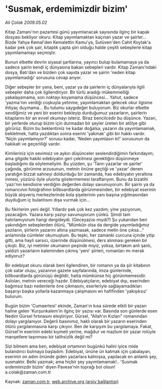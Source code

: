 # 'Susmak,  erdemimizdir bizim'

*Ali Çolak 2009.05.02*

<tr><td class="metin" colspan="2" style="padding-top: 20px; padding-left: 5px; padding-right: 10px;">Kitap Zamanı'nın pazartesi günü yayımlanacak sayısında ilginç bir kapak dosyası bekliyor okuru: Kitap yayımlamaktan kaçınan yazar ve şairler... Bizde Yahya Kemal'den Kemalettin Kamu'ya, Sutüven'den Cahit Koytak'a kadar pek çok şair, kitaplık çapta şiiri olduğu halde çeşitli sebeplerle kitap yayımlamamayı seçmiştir.</td></tr><tr><td class="metin" colspan="2" style="padding-top: 20px; padding-left: 5px; padding-right: 10px;"><p> Bunun elbette devrin siyasal şartlarına, yayıncı bulup bulamamaya ya da sadece şairin kendi iç dünyasına bakan sebepleri vardır. Kitap Zamanı'ndaki dosya, Batı'dan ve bizden çok sayıda yazar ve şairin 'neden kitap yayımlamadığı' sorusuna cevap arıyor. 
<p>Diğer sebepler bir yana, beni, yazar ya da şairlerin iç dünyalarıyla ilgili sebepler daha çok ilgilendiriyor. Bir türlü aradığı mükemmelliği yakalayamama, son noktayı koyamama düşüncesi... Yahut, sadece 'yazma'nın verdiği coşkuyla yetinme, yayımlamaktan gelecek okur ilgisine ihtiyaç duymama... Bu tutumu saygıdeğer buluyorum. Biz okurlar elbette sevdiğimiz ve yeni bir eserini bekleyip durduğumuz yazarların, şairlerin kitaplarını bir an evvel okumayı isteriz. Biraz bencilcedir bu düşünce. Yazarı, bir yerlerde oturup bizim için durmadan bir şeyler üreten bir atölye gibi görürüz. Bizim bu beklentimiz ne kadar doğalsa, yazarın da yayımlamamak, bekletmek, hatta yazdıktan sonra eserini 'yakmak' gibi bir hakkı vardır. 'Niçin yayımlamıyor?' sorusu kadar, 'Neden yayımlasın ki!' sorusunun da hakikati ve geçerliliği vardır.
<p>Kimileriniz için sevimsiz ve aykırı düşünceler seslendirdiğimin farkındayım; ama gitgide hakiki edebiyatın geri çekilmesi gerektiğini düşünmeye başladığımı da söylemeliyim. Bu yüzden, şu 'Tanrı yazarlar ve şairler' çağında, görünme arzusunun, metnin önüne geçtiği ve 'yazar' denen yaratığın bizzat sahneyi doldurduğu bir zamanda, has edebiyatın yeraltına inmesi, yüzünü öyle uluorta göstermemesi taraftarıyım. Bunu da bizatihi 'yazı'nın kendisine verdiğim değerden dolayı savunuyorum. Bir şairin ya da romancının fotoğrafının billboardlarda görünmesinden, bir edebiyat eserinin büyük alışveriş merkezlerinde kola şişelerinin yanı başına yığılmasından duyduğum iç bulantısını dışa vurmak için... 
<p>Bu fikirlerim yeni değil. Yıllardır pek çok kez yazdım; yine yazıyorum, yazacağım. Yazara karşı yazıyı savunuyorum çünkü. Şimdi tam hatırlamıyorum hangi dergideydi. (Geceyazısı mıydı?) Şu yukarıdan beri yakındığım sebeplerden ötürü, "Mümkün olsa da dergide yayımladığımız yazıların, şiirlerin yazarını altına yazmasak, sadece metin öne çıksa..." anlamında cümleler okumuştum. Bu tepki, her zamanki curcuna içinde yitip gitti, ama hayli sarsıcı, üzerinde düşünülmesi, ders alınması gereken bir çıkıştı. Biz, iyi metinler okumanın peşinde miyiz, yoksa, birtakım anlı şanlı, yaldızlı yazarların kaleminden çıkmış 'yeni' şiirleri, romanları mı merak ediyoruz?
<p>Bir edebiyat okuru olarak beni ilgilendiren, bir romanın ya da şiir kitabının çok satar oluşu, yazarının gazete sayfalarında, imza günlerinde, billboardlarda görünüşü değildir, hatta mümkünse hiç görünmemesidir. Aslolan, metnin vereceği hazdır. Edebiyatçıların, edebiyat dışı, eserinden bağımsız bazı nedenlerle öne çıkmasını, eserleriyle sağlayamadıkları başarıyı başka yollarla kazanmaya çalışmasını en hafifinden 'yakışıksız' bulurum. 
<p>Bugün bizim 'Cumaertesi' ekinde, Zaman'ın kısa sürede etkili bir yazarı haline gelen 'Kurşunkalem'in ilginç bir yazısı var. Basında son günlerde esen Nedim Gürsel fırtınasını eleştiriyor. Gürsel, "Allah'ın Kızları" romanından dolayı yargılanıyor. Değerli basınımız, haklı olarak bir yazarın eserinden ötürü yargılanmasına karşı çıkıyor. Ben de karşıyım bu yargılamaya. Fakat, Gürsel'in eserinin edebi kıymeti yerine, mağdur ve mazlum bir yazar rolüyle manşetlere taşınması bir talihsizlik değil mi?
<p>Sizi bilmem ama ben, edebiyat ortamının bugünkü halini iyice mide bulandırıcı bulmaya başladım. Edebiyat, ününe ün katmak için çabalayan, eserinin on adım önünde giden yazarlara kalmışsa, yapılacak en anlamlı şey, susmaktır. Belki yazmak; ama hiçbir şey yayımlamamak!.. 'Susmak erdemimizdir bizim' diyen Pavese'nin toprağı bol olsun! a.colak@zaman.com.tr<br/></p></p></p></p></p></p></p></td></tr>

Kaynak: [zaman.com.tr](http://zaman.com.tr/yazar.do?yazino=843889), [web.archive.org (arşiv bağlantısı)](http://web.archive.org/web/20090506021156/http://www.zaman.com.tr:80/yazar.do?yazino=843889)
